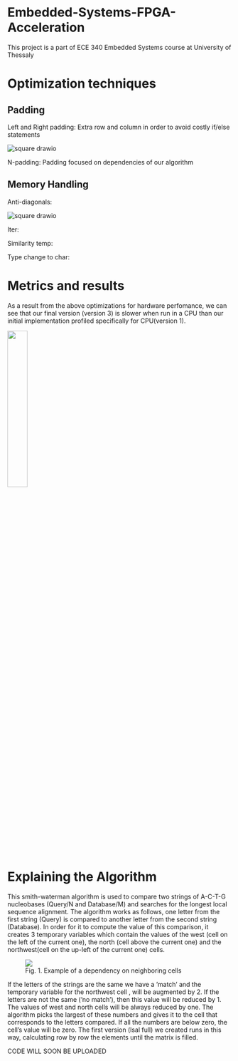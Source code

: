 # Embedded-Systems-FPGA-Acceleration

This project is a part of ECE 340 Embedded Systems course at University of Thessaly

# Optimization techniques

## Padding

Left and Right padding: Extra row and column in order to avoid costly if/else statements

![square drawio](https://user-images.githubusercontent.com/123579658/234270519-529e75f1-d4f0-45bd-808b-39f6ab8e2516.png)


N-padding: Padding focused on dependencies of our algorithm


## Memory Handling 

Anti-diagonals:

![square drawio](https://user-images.githubusercontent.com/123579658/234270519-529e75f1-d4f0-45bd-808b-39f6ab8e2516.png)


Iter:

Similarity temp:

Type change to char:

# Metrics and results


As a result from the above optimizations for hardware perfomance, we can see that our final version (version 3) is slower when run in a CPU than our initial implementation profiled specifically for CPU(version 1). 

<img align="center" src="https://user-images.githubusercontent.com/123579658/234267498-cf17cab7-bf9b-4b67-8bc4-7a06bee66f74.png" width=30% height=30%>





# Explaining the Algorithm 
This smith-waterman algorithm is used to compare two strings of A-C-T-G nucleobases (Query/N and Database/M)
and searches for the longest local sequence alignment. The algorithm works as follows, one letter from the first string
(Query) is compared to another letter from the second string (Database). In order for it to compute the value of this
comparison, it creates 3 temporary variables which contain the values of the west (cell on the left of the current one), the
north (cell above the current one) and the northwest(cell on the up-left of the current one) cells.
<figure>
  <img align="center" src="https://user-images.githubusercontent.com/123579658/234262882-114b36b3-6f3b-4ca2-84aa-776f2debbdc0.png">
  <figcaption>Fig. 1. Example of a dependency on neighboring cells</figcaption>
</figure>


If the letters of the strings are the same we have a ’match’ and the temporary variable for the northwest cell , will be
augmented by 2. If the letters are not the same (’no match’), then this value will be reduced by 1. The values of west and
north cells will be always reduced by one. The algorithm picks the largest of these numbers and gives it to the cell
that corresponds to the letters compared. If all the numbers are below zero, the cell’s value will be zero. The first version
(lsal full) we created runs in this way, calculating row by row the elements until the matrix is filled.



CODE WILL SOON BE UPLOADED
